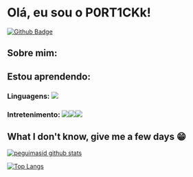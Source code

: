 # Olá, eu sou o P0RT1CKk!

[![Github Badge](https://img.shields.io/badge/-Github-000?style=flat-square&logo=Github&logoColor=white&link=https://github.com/gui-loko)](https://github.com/P0RT1CKk)


## Sobre mim:

## Estou aprendendo:

### Linguagens: <img src="https://img.shields.io/badge/Python-3776AB?&style=for-the-badge&logo=python&logoColor=white"/>

### Intretenimento: <img src="https://img.shields.io/badge/Steam-000000?style=for-the-badge&logo=steam&logoColor=white"/><img src="https://img.shields.io/badge/Discord-5865F2?style=for-the-badge&logo=discord&logoColor=white"><img src="https://img.shields.io/badge/Xbox-107C10?style=for-the-badge&logo=xbox&logoColor=white"/>

## What I don't know, give me a few days 😁

[![peguimasid github stats](https://github-readme-stats.vercel.app/api?username=P0RT1CKk&show_icons=true&title_color=fff&icon_color=7159c1&text_color=f8f8f2&bg_color=171c24&count_private=true)](https://github.com/P0RT1CKk)

[![Top Langs](https://github-readme-stats.vercel.app/api/top-langs/?username=diego3g&layout=compact&title_color=fff&text_color=f8f8f2&hide=java&bg_color=171c24)](https://github.com/P0RT1CKk)
